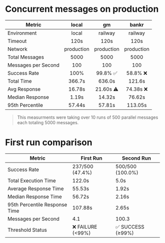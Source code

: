 # Concurrent messages on production

| Metric              |   local    |     gm     |   bankr    |
| ------------------- | :--------: | :--------: | :--------: |
| Environment         |   local    |  railway   |  railway   |
| Timeout             |    120s    |    120s    |    120s    |
| Network             | production | production | production |
| Total Messages      |    5000    |    5000    |    5000    |
| Messages per Second |    100     |    100     |    100     |
| Success Rate        |    100%    |  99.8% ✅  |  58.8% ❌  |
| Total Time          |   366.7s   |   636.0s   |   121.6s   |
| Avg Response        |   16.78s   | 21.60s ⚠️  | 74.38s ❌  |
| Median Response     |   1.19s    |   14.32s   |   76.62s   |
| 95th Percentile     |   57.44s   |   57.81s   |  113.05s   |

> This measurments were taking over 10 runs of 500 parallel messages each totaling 5000 messages.

# First run comparison

| Metric                        | First Run         | Second Run        |
| ----------------------------- | ----------------- | ----------------- |
| Success Rate                  | 237/500 (47.4%)   | 500/500 (100.0%)  |
| Total Execution Time          | 122.0s            | 5.0s              |
| Average Response Time         | 55.53s            | 1.92s             |
| Median Response Time          | 56.72s            | 2.16s             |
| 95th Percentile Response Time | 107.88s           | 2.65s             |
| Messages per Second           | 4.1               | 100.3             |
| Threshold Status              | ❌ FAILURE (<99%) | ✅ SUCCESS (≥99%) |

